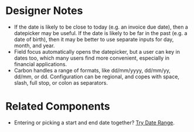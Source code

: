 # Designer Notes
- If the date is likely to be close to today (e.g. an invoice due date), then a datepicker may be useful. If the date is likely to be far in the past (e.g. a date of birth), then it may be better to use separate inputs for day, month, and year.
- Field focus automatically opens the datepicker, but a user can key in dates too, which many users find more convenient, especially in financial applications.
- Carbon handles a range of formats, like dd/mm/yyyy, dd/mm/yy, dd/mm, or dd. Configuration can be regional, and copes with space, slash, full stop, or colon as separators.

# Related Components
- Entering or picking a start and end date together? [Try Date Range](/components/date-range "Date Range").